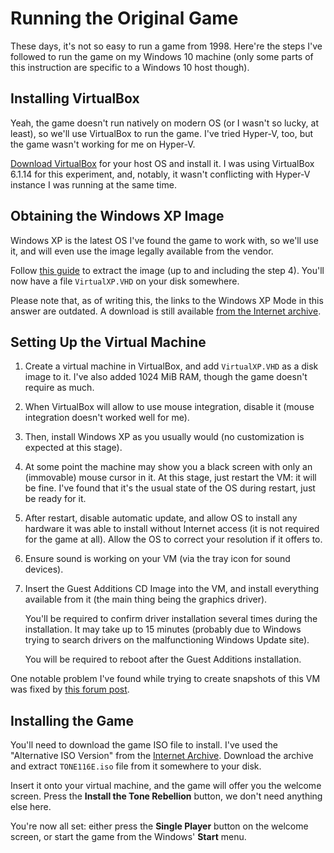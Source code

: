 Running the Original Game
=========================
These days, it's not so easy to run a game from 1998. Here're the steps I've
followed to run the game on my Windows 10 machine (only some parts of this
instruction are specific to a Windows 10 host though).

Installing VirtualBox
---------------------
Yeah, the game doesn't run natively on modern OS (or I wasn't so lucky, at
least), so we'll use VirtualBox to run the game. I've tried Hyper-V, too, but
the game wasn't working for me on Hyper-V.

[Download VirtualBox][virtualbox.download] for your host OS and install it. I
was using VirtualBox 6.1.14 for this experiment, and, notably, it wasn't
conflicting with Hyper-V instance I was running at the same time.

Obtaining the Windows XP Image
------------------------------
Windows XP is the latest OS I've found the game to work with, so we'll use it,
and will even use the image legally available from the vendor.

Follow [this guide][stackoverflow.windows-xp] to extract the image (up to and
including the step 4). You'll now have a file `VirtualXP.VHD` on your disk
somewhere.

Please note that, as of writing this, the links to the Windows XP Mode in this answer are outdated. A download is still available [from the Internet archive][archive.windows-xp-mode].

Setting Up the Virtual Machine
------------------------------
1. Create a virtual machine in VirtualBox, and add `VirtualXP.VHD` as a disk
   image to it. I've also added 1024 MiB RAM, though the game doesn't require as
   much.
2. When VirtualBox will allow to use mouse integration, disable it (mouse integration doesn't worked well for me).
3. Then, install Windows XP as you usually would (no customization is expected at this stage).
4. At some point the machine may show you a black screen with only an
   (immovable) mouse cursor in it. At this stage, just restart the VM: it will
   be fine. I've found that it's the usual state of the OS during restart, just
   be ready for it.
5. After restart, disable automatic update, and allow OS to install any hardware
   it was able to install without Internet access (it is not required for the
   game at all). Allow the OS to correct your resolution if it offers to.
6. Ensure sound is working on your VM (via the tray icon for sound devices).
7. Insert the Guest Additions CD Image into the VM, and install everything
   available from it (the main thing being the graphics driver).

   You'll be required to confirm driver installation several times during the
   installation. It may take up to 15 minutes (probably due to Windows trying to
   search drivers on the malfunctioning Windows Update site).

   You will be required to reboot after the Guest Additions installation.

One notable problem I've found while trying to create snapshots of this VM was
fixed by [this forum post][virtualbox.snapshot-troubleshooting].

Installing the Game
-------------------
You'll need to download the game ISO file to install. I've used the "Alternative ISO Version" from the [Internet Archive][archive-org.the-tone-rebellion]. Download the archive and extract `TONE116E.iso` file from it somewhere to your disk.

Insert it onto your virtual machine, and the game will offer you the welcome
screen. Press the **Install the Tone Rebellion** button, we don't need anything
else here.

You're now all set: either press the **Single Player** button on the welcome
screen, or start the game from the Windows' **Start** menu.

[archive-org.the-tone-rebellion]: https://archive.org/details/the-tone-rebellion
[archive.windows-xp-mode]: https://archive.org/details/windows-xp-mode_20200907
[stackoverflow.windows-xp]: https://superuser.com/a/1230653/286768
[virtualbox.download]: https://www.virtualbox.org/wiki/Downloads
[virtualbox.snapshot-troubleshooting]: https://forums.virtualbox.org/viewtopic.php?f=6&t=79896
